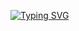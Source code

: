 [![Typing SVG](https://readme-typing-svg.demolab.com?font=Times+New+Rome&pause=1000&color=0BF704&multiline=true&width=1000&height=200&lines=I+am+an+amateur+web+developer%2C+graphic+designer%2C+writer%2C+and+filmmaker;I+am+certified+in+The+Fundamentals+Of+HTML%2C+CSS%2C+And+Javascript+and+Advanced+Javascript;As+well+as+Adobe+Photoshop%2C+Adobe+Premier+Pro%2C+and+Adobe+Video+Design;(Just+to+brag)+I+graduated+High+School+a+year+early+with+A-B+Honor+roll+and+a+3.7%2B+GPA;I+run+multiple+YouTube+channels+that+I+love;Hope+You+enjoy+my+nonsense+here)](https://git.io/typing-svg)
